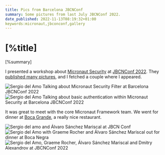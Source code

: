 ```yaml
---
title: Pics from Barcelona JBCNConf
summary: Some pictures from last July JBCNConf 2022.
date_published: 2022-11-13T08:19:32+01:00
keywords:micronaut,jbconconf,gallery
---
```


# [%title]

[%summary]

I presented a workshop about [Micronaut Security](https://micronaut-projects.github.io/micronaut-security/latest/guide/) at [JBCNConf 2022](https://www.jbcnconf.com/2022/). They [published many pictures](https://www.flickr.com/photos/barcelonajug/collections/72157720937175671/), and I fetched a couple where I appeared. 

![Sergio del Amo Talking about Micronaut Security Filter at Barcelona JBCNConf 2022](https://images.sergiodelamo.com/sergio-del-amo-talking-about-micronaut-security-filter-at-barcelona-jbcnconf-2022.jpg)
![Sergio del Amo Talking about basic authentication within Micronaut Security at Barcelona JBCNConf 2022](https://images.sergiodelamo.com/sergio-del-amo-talking-about-basic-auth-and-micronaut-at-barcelona-jbcnconf-2022.jpg)

It was great to meet with the core Micronaut Framework team. We went for dinner at [Boca Grande](https://bocagrande.cat/es/boca-grande-es/), a really nice restaurant. 

![Sergio del amo and Álvaro Sánchez Mariscal at JBCN Conf](https://images.sergiodelamo.com/sergio-delamo-and-alvaro-sanchez-mariscal-at-jbcnconf.jpg)
![Sergio del Amo with Graeme Rocher and Álvaro Sánchez Mariscal out for dinner at Boca Negra](https://images.sergiodelamo.com/sergio-del-amo-graeme-rocher-alvaro-sanchez-at-boca-grande.jpg)
![Sergio del Amo, Graeme Rocher, Álvaro Sánchez Mariscal and Dmitry Alexandrov at JBCNConf 2022](https://images.sergiodelamo.com/sergio-del-amo-graeme-rocher-alvaro-sanchez-and-dmitry-alexandrov.jpg)
